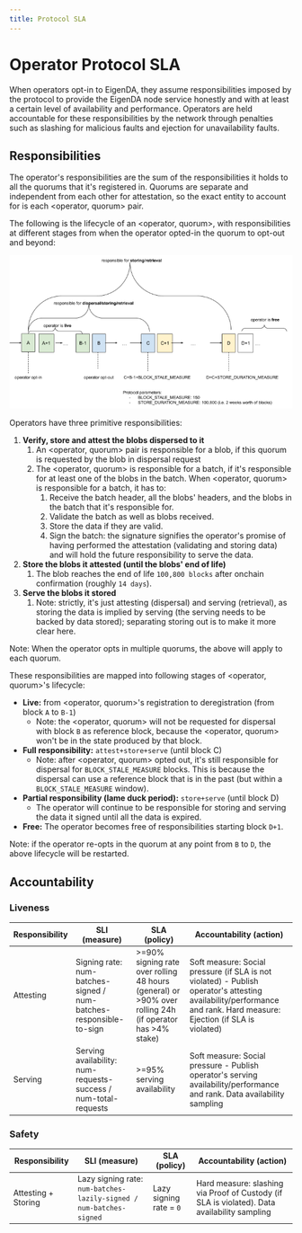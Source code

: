 ```yaml
---
title: Protocol SLA
---
```


# Operator Protocol SLA

When operators opt-in to EigenDA, they assume responsibilities imposed by the
protocol to provide the EigenDA node service honestly and with at least a
certain level of availability and performance. Operators are held accountable
for these responsibilities by the network through penalties such as slashing for
malicious faults and ejection for unavailability faults.

## Responsibilities

The operator's responsibilities are the sum of the responsibilities it holds to
all the quorums that it's registered in. Quorums are separate and independent
from each other for attestation, so the exact entity to account for is each
\<operator, quorum> pair.

The following is the lifecycle of an \<operator, quorum>, with responsibilities
at different stages from when the operator opted-in the quorum to opt-out and
beyond:

![Diagram of EigenDA Operator Unregistration Process](./diagram.png)

Operators have three primitive responsibilities:

1. **Verify, store and attest the blobs dispersed to it**
   1. An \<operator, quorum> pair is responsible for a blob, if this quorum is
   requested by the blob in dispersal request
   2. The \<operator, quorum> is responsible for a batch, if it's responsible for
   at least one of the blobs in the batch. When \<operator, quorum> is
   responsible for a batch, it has to:
      1. Receive the batch header, all the blobs' headers, and the blobs in the
      batch that it's responsible for.
      2. Validate the batch as well as blobs received.
      3. Store the data if they are valid.
      4. Sign the batch: the signature signifies the operator's promise of
      having performed the attestation (validating and storing data) and will
      hold the future responsibility to serve the data.
2. **Store the blobs it attested (until the blobs' end of life)**
    1. The blob reaches the end of life `100,800 blocks` after onchain
    confirmation (roughly `14 days`).
3. **Serve the blobs it stored**
   1. Note: strictly, it's just attesting (dispersal) and serving (retrieval),
   as storing the data is implied by serving (the serving needs to be backed by
   data stored); separating storing out is to make it more clear here.

Note: When the operator opts in multiple quorums, the above will apply to each
quorum.

These responsibilities are mapped into following stages of \<operator, quorum>'s
lifecycle:

- **Live:** from \<operator, quorum>'s registration to deregistration (from block `A`
to `B-1`)
  - Note: the \<operator, quorum> will not be requested for dispersal with block
  `B` as reference block, because the \<operator, quorum> won't be in the state
  produced by that block.
- **Full responsibility:** `attest+store+serve` (until block C)
  - Note: after \<operator, quorum> opted out, it's still responsible for
  dispersal for `BLOCK_STALE_MEASURE` blocks. This is because the dispersal can
  use a reference block that is in the past (but within a `BLOCK_STALE_MEASURE`
  window).
- **Partial responsibility (lame duck period):** `store+serve` (until block D)
  - The operator will continue to be responsible for storing and serving the
  data it signed until all the data is expired.
- **Free:** The operator becomes free of responsibilities starting block `D+1`.

Note: if the operator re-opts in the quorum at any point from `B` to `D`, the above
lifecycle will be restarted.

## Accountability

### Liveness

| Responsibility | SLI (measure) | SLA (policy) | Accountability (action) |
| --- | --- | --- | --- |
| Attesting | Signing rate: num-batches-signed / num-batches-responsible-to-sign | >=90% signing rate over rolling 48 hours (general) or >90% over rolling 24h (if operator has >4% stake) | Soft measure: Social pressure (if SLA is not violated) - Publish operator's attesting availability/performance and rank. Hard measure: Ejection (if SLA is violated) |
| Serving | Serving availability: num-requests-success / num-total-requests | >=95% serving availability | Soft measure: Social pressure - Publish operator's serving availability/performance and rank. Data availability sampling |

### Safety

| Responsibility | SLI (measure) | SLA (policy) | Accountability (action) |  
| --- | --- | --- | --- |
| Attesting + Storing | Lazy signing rate: `num-batches-lazily-signed / num-batches-signed` | Lazy signing rate = `0` | Hard measure: slashing via Proof of Custody (if SLA is violated). Data availability sampling |

